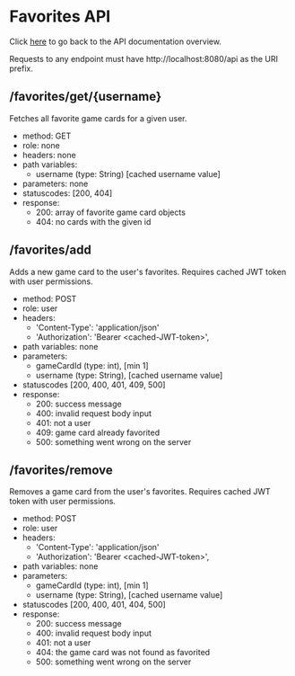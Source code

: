 # Favorites API

Click [here](../rest-api.md) to go back to the API documentation overview.

Requests to any endpoint must have http://localhost:8080/api as the URI prefix. 

## /favorites/get/{username}

Fetches all favorite game cards for a given user.

- method: GET
- role: none
- headers: none
- path variables: 
  - username (type: String) [cached username value]
- parameters: none
- statuscodes: [200, 404]
- response: 
    - 200: array of favorite game card objects
    - 404: no cards with the given id

## /favorites/add

Adds a new game card to the user's favorites. Requires cached JWT token with user permissions.

- method: POST
- role: user
- headers: 
  - 'Content-Type': 'application/json'
  - 'Authorization': 'Bearer \<cached-JWT-token>',
- path variables: none
- parameters:
  - gameCardId (type: int), [min 1]
  - username (type: String), [cached username value]
- statuscodes [200, 400, 401, 409, 500]
- response:
  - 200: success message
  - 400: invalid request body input
  - 401: not a user
  - 409: game card already favorited
  - 500: something went wrong on the server


## /favorites/remove

Removes a game card from the user's favorites. Requires cached JWT token with user permissions.

- method: POST
- role: user
- headers: 
  - 'Content-Type': 'application/json'
  - 'Authorization': 'Bearer \<cached-JWT-token>',
- path variables: none
- parameters:
  - gameCardId (type: int), [min 1]
  - username (type: String), [cached username value]
- statuscodes [200, 400, 401, 404, 500]
- response:
  - 200: success message
  - 400: invalid request body input
  - 401: not a user
  - 404: the game card was not found as favorited
  - 500: something went wrong on the server
